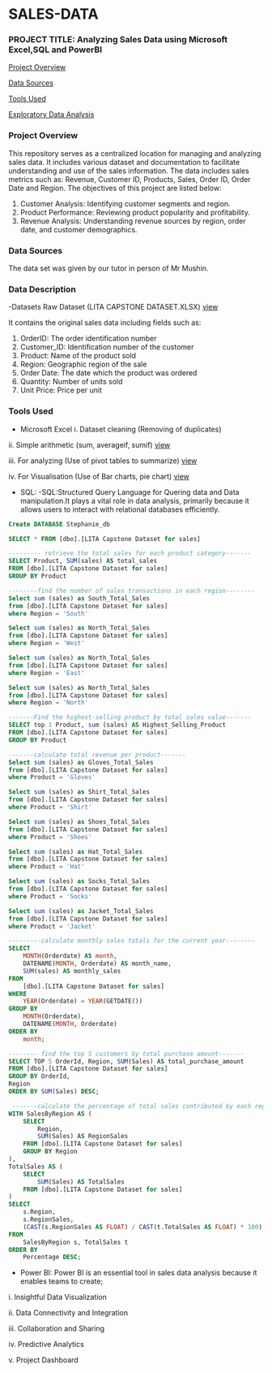 # SALES-DATA

### PROJECT TITLE: Analyzing Sales Data using Microsoft Excel,SQL and PowerBI

[Project Overview](#project-overview)

[Data Sources](#data-sources)

[Tools Used](#tools-used)

[Exploratory Data Analysis](#exploratory-data-analysis)

### Project Overview

This repository serves as a centralized location for managing and analyzing sales data. It includes various dataset  and documentation to facilitate understanding and use of the sales information. The data includes sales metrics such as: Revenue, Customer ID, Products, Sales, Order ID, Order Date and Region. The objectives of this project are listed below:

1. Customer Analysis: Identifying customer segments and region.
2. Product Performance: Reviewing product popularity and profitability.
3. Revenue Analysis: Understanding revenue sources by region, order date, and customer demographics.

### Data Sources

The data set was given by our tutor in person of Mr Mushin.

### Data Description

-Datasets
Raw Dataset (LITA CAPSTONE DATASET.XLSX) [view](https://docs.google.com/spreadsheets/d/1Tfwub1TmePfYpmM2y6xP7YSSpbB4U__2yOhJrPt6kFY/edit?gid=371151125#gid=371151125)

It contains the original sales data including fields such as:

1. OrderID: The order identification number
2. Customer_ID: Identification number of the customer
3. Product: Name of the product sold
4. Region: Geographic region of the sale
5. Order Date: The date which the product was ordered
6. Quantity: Number of units sold
7. Unit Price: Price per unit

### Tools Used

- Microsoft Excel
i. Dataset cleaning (Removing of duplicates)

ii. Simple arithmetic (sum, averageif, sumif) [view](https://docs.google.com/spreadsheets/d/19UWytDxBJqx-54QoCPdLgoE_aQOcO-7d3CTxwHjOwCs/edit?gid=976270565#gid=976270565)

iii. For analyzing (Use of pivot tables to summarize) [view](https://docs.google.com/spreadsheets/d/19UWytDxBJqx-54QoCPdLgoE_aQOcO-7d3CTxwHjOwCs/edit?gid=585443074#gid=585443074)

iv. For Visualisation (Use of Bar charts, pie chart) [view](https://docs.google.com/spreadsheets/d/1iFaScaM_9J2r2wbGtq3MxnkVP128k2GNegQAeG-zZx4/edit?gid=1508130926#gid=1508130926)

- SQL: -SQL:Structured Query Language for Quering data and Data manipulation.It plays a vital role in data analysis, primarily because it allows users to interact with relational databases efficiently. 
```SQL
Create DATABASE Stephanie_db

SELECT * FROM [dbo].[LITA Capstone Dataset for sales]

--------- retrieve the total sales for each product category-------
SELECT Product, SUM(sales) AS total_sales
FROM [dbo].[LITA Capstone Dataset for sales]
GROUP BY Product

--------find the number of sales transactions in each region--------
Select sum (sales) as South_Total_Sales 
from [dbo].[LITA Capstone Dataset for sales]
where Region = 'South'

Select sum (sales) as North_Total_Sales 
from [dbo].[LITA Capstone Dataset for sales]
where Region = 'West'

Select sum (sales) as North_Total_Sales 
from [dbo].[LITA Capstone Dataset for sales]
where Region = 'East'

Select sum (sales) as North_Total_Sales 
from [dbo].[LITA Capstone Dataset for sales]
where Region = 'North'

-------Find the highest-selling product by total sales value-------
SELECT top 1 Product, sum (sales) AS Highest_Selling_Product 
FROM [dbo].[LITA Capstone Dataset for sales]
GROUP BY Product

-------calculate total revenue per product-------
Select sum (sales) as Gloves_Total_Sales 
from [dbo].[LITA Capstone Dataset for sales]
where Product = 'Gloves'

Select sum (sales) as Shirt_Total_Sales 
from [dbo].[LITA Capstone Dataset for sales]
where Product = 'Shirt'

Select sum (sales) as Shoes_Total_Sales 
from [dbo].[LITA Capstone Dataset for sales]
where Product = 'Shoes'

Select sum (sales) as Hat_Total_Sales 
from [dbo].[LITA Capstone Dataset for sales]
where Product = 'Hat'

Select sum (sales) as Socks_Total_Sales 
from [dbo].[LITA Capstone Dataset for sales]
where Product = 'Socks'

Select sum (sales) as Jacket_Total_Sales 
from [dbo].[LITA Capstone Dataset for sales]
where Product = 'Jacket'

---------calculate monthly sales totals for the current year--------
SELECT 
    MONTH(Orderdate) AS month, 
    DATENAME(MONTH, Orderdate) AS month_name,
    SUM(sales) AS monthly_sales
FROM 
    [dbo].[LITA Capstone Dataset for sales]
WHERE 
    YEAR(Orderdate) = YEAR(GETDATE())
GROUP BY 
    MONTH(Orderdate), 
    DATENAME(MONTH, Orderdate)
ORDER BY 
    month;

-------- find the top 5 customers by total purchase amount-------
SELECT TOP 5 OrderId, Region, SUM(Sales) AS total_purchase_amount
FROM [dbo].[LITA Capstone Dataset for sales]
GROUP BY OrderId,
Region
ORDER BY SUM(Sales) DESC;

 -------calculate the percentage of total sales contributed by each region------
WITH SalesByRegion AS ( 
    SELECT 
        Region,
        SUM(Sales) AS RegionSales
    FROM [dbo].[LITA Capstone Dataset for sales]
    GROUP BY Region
), 
TotalSales AS (
    SELECT 
        SUM(Sales) AS TotalSales
    FROM [dbo].[LITA Capstone Dataset for sales]
)
SELECT 
    s.Region,
    s.RegionSales,
    (CAST(s.RegionSales AS FLOAT) / CAST(t.TotalSales AS FLOAT) * 100) AS Percentage
FROM 
    SalesByRegion s, TotalSales t
ORDER BY 
    Percentage DESC;
  ```

- Power BI: Power BI is an essential tool in sales data analysis because it enables teams to create;
  
i. Insightful Data Visualization

ii. Data Connectivity and Integration

iii. Collaboration and Sharing

iv. Predictive Analytics

v. Project Dashboard


  
